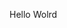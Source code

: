 Hello Wolrd







































































































































































































































































































































































































































































































































































































































































































































































































































































































































































































































































































































































































































































































































































































































































































































































































































































































































































































































































































































































































































































































































































































































































































































































































































































































































































































































































































